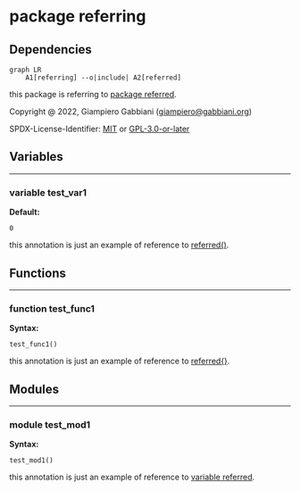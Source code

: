 # package referring

## Dependencies

```mermaid
graph LR
    A1[referring] --o|include| A2[referred]
```

this package is referring to [package referred](referred.md#package-referred).

Copyright @ 2022, Giampiero Gabbiani (giampiero@gabbiani.org)

SPDX-License-Identifier: [MIT](https://spdx.org/licenses/MIT.html) or [GPL-3.0-or-later](https://spdx.org/licenses/GPL-3.0-or-later.html)


## Variables

---

### variable test_var1

__Default:__

    0

this annotation is just an example of reference to [referred()](referred.md#function-referred).


## Functions

---

### function test_func1

__Syntax:__

```text
test_func1()
```

this annotation is just an example of reference to [referred{}](referred.md#module-referred).


## Modules

---

### module test_mod1

__Syntax:__

    test_mod1()

this annotation is just an example of reference to [variable referred](referred.md#variable-referred).


